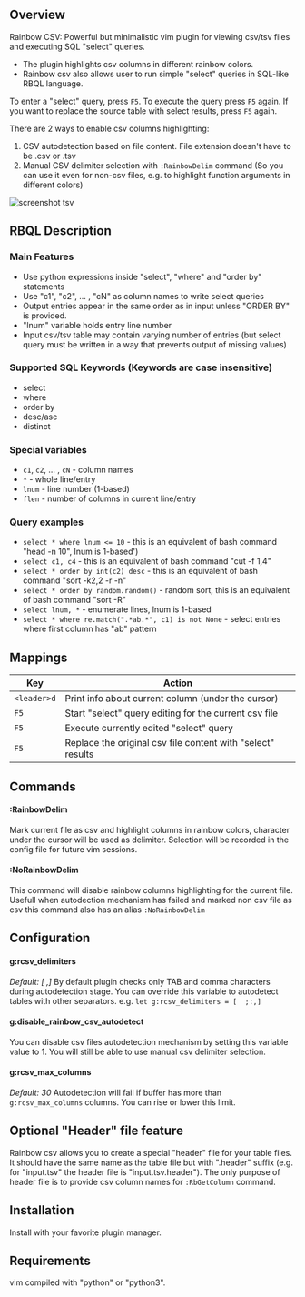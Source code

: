 ## Overview
Rainbow CSV: Powerful but minimalistic vim plugin for viewing csv/tsv files and executing SQL "select" queries.
* The plugin highlights csv columns in different rainbow colors. 
* Rainbow csv also allows user to run simple "select" queries in SQL-like RBQL language.

To enter a "select" query, press `F5`. To execute the query press `F5` again. If you want to replace the source table with select results, press `F5` again.

There are 2 ways to enable csv columns highlighting:
1. CSV autodetection based on file content. File extension doesn't have to be .csv or .tsv
2. Manual CSV delimiter selection with `:RainbowDelim` command (So you can use it even for non-csv files, e.g. to highlight function arguments in different colors)


![screenshot tsv](https://raw.githubusercontent.com/mechatroner/rainbow_csv/master/screenshot.png)


## RBQL Description

### Main Features
* Use python expressions inside "select", "where" and "order by" statements
* Use "c1", "c2", ... , "cN" as column names to write select queries
* Output entries appear in the same order as in input unless "ORDER BY" is provided.
* "lnum" variable holds entry line number
* Input csv/tsv table may contain varying number of entries (but select query must be written in a way that prevents output of missing values)

### Supported SQL Keywords (Keywords are case insensitive)
* select 
* where 
* order by
* desc/asc
* distinct

### Special variables
* `c1`, `c2`, ... , `cN` - column names
* `*` - whole line/entry
* `lnum` - line number (1-based)
* `flen` - number of columns in current line/entry

### Query examples

* `select * where lnum <= 10` - this is an equivalent of bash command "head -n 10", lnum is 1-based')
* `select c1, c4` - this is an equivalent of bash command "cut -f 1,4"
* `select * order by int(c2) desc` - this is an equivalent of bash command "sort -k2,2 -r -n"
* `select * order by random.random()` - random sort, this is an equivalent of bash command "sort -R"
* `select lnum, *` - enumerate lines, lnum is 1-based
* `select * where re.match(".*ab.*", c1) is not None` - select entries where first column has "ab" pattern


## Mappings

|Key           | Action                                                      |
|--------------|-------------------------------------------------------------|
|`<leader>d`   | Print info about current column (under the cursor)          |
|`F5`          | Start "select" query editing for the current csv file       |
|`F5`          | Execute currently edited "select" query                     |
|`F5`          | Replace the original csv file content with "select" results |


## Commands

#### :RainbowDelim

Mark current file as csv and highlight columns in rainbow colors, character
under the cursor will be used as delimiter. Selection will be recorded in the
config file for future vim sessions.

#### :NoRainbowDelim

This command will disable rainbow columns highlighting for the current file.
Usefull when autodection mechanism has failed and marked non csv file as csv
this command also has an alias `:NoRainbowDelim`


## Configuration

#### g:rcsv_delimiters
*Default: [	,]*
By default plugin checks only TAB and comma characters during autodetection stage.
You can override this variable to autodetect tables with other separators. e.g. `let g:rcsv_delimiters = [	;:,]`

#### g:disable_rainbow_csv_autodetect
You can disable csv files autodetection mechanism by setting this variable value to 1.
You will still be able to use manual csv delimiter selection.

#### g:rcsv_max_columns
*Default: 30*
Autodetection will fail if buffer has more than `g:rcsv_max_columns` columns.
You can rise or lower this limit.


## Optional "Header" file feature
Rainbow csv allows you to create a special "header" file for your table files. It should have the same name as the table file but with ".header" suffix (e.g. for "input.tsv" the header file is "input.tsv.header"). The only purpose of header file is to provide csv column names for `:RbGetColumn` command.


## Installation

Install with your favorite plugin manager.


## Requirements
vim compiled with "python" or "python3".
